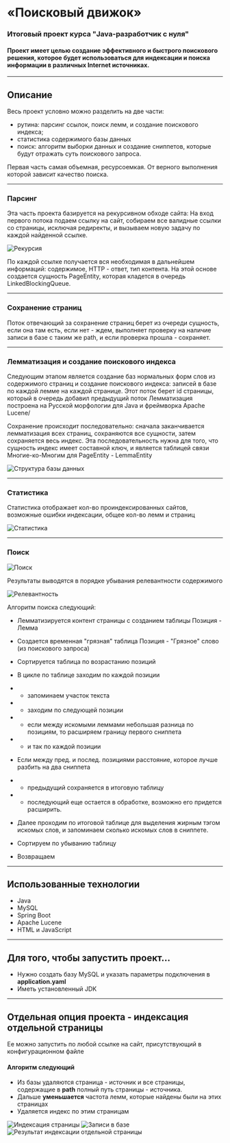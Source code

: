 # «Поисковый движок»
### Итоговый проект курса "Java-разработчик с нуля"

#### Проект имеет целью создание эффективного и быстрого поискового решения, которое будет использоваться для индексации и поиска информации в различных Internet источниках.

---

## Описание

Весь проект условно можно разделить на две части:
- рутина: парсинг ссылок, поиск лемм, и создание поискового индекса;
- статистика содержимого базы данных
- поиск: алгоритм выборки данных и создание сниппетов, которые будут отражать суть поискового запроса.
 
Первая часть самая объемная, ресурсоемкая. От верного выполнения которой зависит качество поиска.

---
### Парсинг

Эта часть проекта базируется на рекурсивном обходе сайта: На вход первого потока подаем ссылку на сайт,
собираем все валидные ссылки со страницы, исключая редиректы, и вызываем новую задачу по каждой найденной ссылке.

![Рекурсия](C:\java\searchengine-master\src\main\resources\img\recursive.png "Рекурсивный обход сайта")

По каждой ссылке получается вся необходимая в дальнейшем информаций: содержимое, HTTP - ответ, тип контента.
На этой основе создается сущность PageEntity, которая кладется в очередь LinkedBlockingQueue.

---
### Сохранение страниц
Поток отвечающий за сохранение страниц берет из очереди сущность, если она там есть, если нет - ждем, выполняет проверку на наличие записи в базе с таким же path, и если проверка прошла - сохраняет.

---
### Лемматизация и создание поискового индекса
Следующим этапом является создание баз нормальных форм слов из содержимого страниц и создание поискового индекса: записей в базе по каждой лемме на каждой странице.
Этот поток берет id страницы, который в очередь добавил предыдущий поток
Лемматизация построена на Русской морфологии для Java и фреймворка Apache Lucene/

Сохранение происходит последовательно: сначала заканчивается лемматизация всех страниц, сохраняются все сущности, затем сохраняется весь индекс.
Эта последовательность нужна для того, что сущность индекс имеет составной ключ, и является таблицей связи Многие-ко-Многим для PageEntity - LemmaEntity

![Структура базы данных](C:\java\searchengine-master\src\main\resources\img\DB.png "Структура базы данных")

---
### Статистика
Статистика отображает кол-во проиндексированных сайтов, возможные ошибки индексации, общее кол-во лемм и страниц

![Статистика](C:\java\searchengine-master\src\main\resources\img\statistics.png "Статистика")

---
### Поиск

![Поиск](C:\java\searchengine-master\src\main\resources\img\searching.gif "Поиск")

Результаты выводятся в порядке убывания релевантности содержимого

![Релевантность](C:\java\searchengine-master\src\main\resources\img\relevance.png "Сортировка результатов")

Алгоритм поиска следующий:
+ Лемматизируется контент страницы с созданием таблицы Позиция - Лемма
+ Создается временная "грязная" таблица Позиция - "Грязное" слово (из поискового запроса)
+ Сортируется таблица по возрастанию позиций
+ В цикле по таблице заходим по каждой позиции 
+ + запоминаем участок текста
+ + заходим по следующей позиции
+ + если между искомыми леммами небольшая разница по позициям, то расширяем границу первого сниппета
+ + и так по каждой позиции
+ Eсли между пред. и послед. позициями расстояние, которое лучше разбить на два сниппета
+ + предыдущий сохраняется в итоговую таблицу
+ + последующий еще остается в обработке, возможно его придется расширить.

+ Далее проходим по итоговой таблице для выделения жирным тэгом искомых слов, и запоминаем сколько искомых слов в сниппете.
+ Сортируем по убыванию таблицу
+ Возвращаем

---

## Использованные технологии

- Java
- MySQL
- Spring Boot
- Apache Lucene
- HTML и JavaScript

---

## Для того, чтобы запустить проект...

+ Нужно создать базу MySQL и указать параметры подключения в **application.yaml**
+ Иметь установленный JDK

---
## Отдельная опция проекта - индексация отдельной страницы

Ее можно запустить по любой ссылке на сайт, присутствующий в конфигурационном файле
#### Алгоритм следующий
+ Из базы удаляются страница - источник и все страницы, содержащие в __path__ полный путь страницы - источника.
+ Дальше **уменьшается** частота лемм, которые найдены были на этих страницах
+ Удаляется индекс по этим страницам

![Индексация страницы](C:\java\searchengine-master\src\main\resources\img\addpage.png "Индексация страницы")
![Записи в базе](C:\java\searchengine-master\src\main\resources\img\addpageDB.png "Записи в базе по искомой странице")
![Результат индексации отдельной страницы](C:\java\searchengine-master\src\main\resources\img\addpagelog.png "Результат работы")